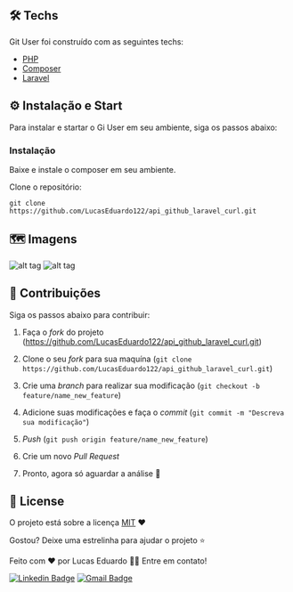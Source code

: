 ## 🛠 Techs

Git User foi construído com as seguintes techs:

- [PHP](https://www.php.net/)
- [Composer](https://getcomposer.org/)
- [Laravel](https://laravel.com/)

## ⚙ Instalação e Start

Para instalar e startar o Gi User em seu ambiente, siga os passos abaixo:

### Instalação
Baixe e instale o composer em seu ambiente.


Clone o repositório:
```
git clone https://github.com/LucasEduardo122/api_github_laravel_curl.git
```

## 🗺️ Imagens

![alt tag](https://media.discordapp.net/attachments/571752920685477889/804038026028122152/Screenshot_2.jpg?width=1023&height=467)
![alt tag](https://media.discordapp.net/attachments/571752920685477889/804038028246384680/Screenshot_3.jpg?width=1015&height=465)

## 🤝 Contribuições

Siga os passos abaixo para contribuir:

1. Faça o *fork* do projeto (<https://github.com/LucasEduardo122/api_github_laravel_curl.git>)

2. Clone o seu *fork* para sua maquína (`git clone https://github.com/LucasEduardo122/api_github_laravel_curl.git`)

3. Crie uma *branch* para realizar sua modificação (`git checkout -b feature/name_new_feature`)

4. Adicione suas modificações e faça o *commit* (`git commit -m "Descreva sua modificação"`)

5. *Push* (`git push origin feature/name_new_feature`)

6. Crie um novo *Pull Request*

7. Pronto, agora só aguardar a análise 🚀 

## 📜 License

O projeto está sobre a licença [MIT](./LICENSE) ❤️ 

Gostou? Deixe uma estrelinha para ajudar o projeto ⭐

Feito com ❤️ por Lucas Eduardo 👋🏽 Entre em contato!



[![Linkedin Badge](https://img.shields.io/badge/-Lucas-blue?style=flat-square&logo=Linkedin&logoColor=white&link=https://www.linkedin.com/in/lucas-eduardo-4a11a61a2)](https://www.linkedin.com/in/lucas-eduardo-4a11a61a2) 
[![Gmail Badge](https://img.shields.io/badge/-luklucas42@gmail.com-c14438?style=flat-square&logo=Gmail&logoColor=white&link=mailto:luklucas42@gmail.com)](mailto:luklucas42@gmail.com)


